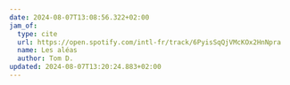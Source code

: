 ```yaml
---
date: 2024-08-07T13:08:56.322+02:00
jam_of:
  type: cite
  url: https://open.spotify.com/intl-fr/track/6PyisSqQjVMcKOx2HnNpra
  name: Les aléas
  author: Tom D.
updated: 2024-08-07T13:20:24.883+02:00
---
```

